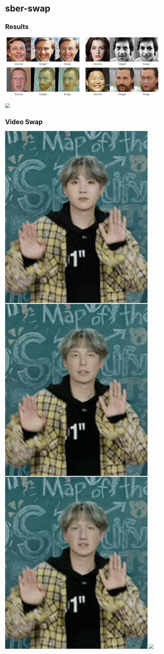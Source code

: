 # sber-swap

## Results 
![](/examples/images/example1.png)

![](/examples/images/example2.png)

## Video Swap
<img src="./examples/videos/orig.webp"/>
<img src="./examples/videos/elon.webp"/>
<img src="./examples/videos/mark.webp"/>
<img src="./examples/videos/khabenskii.webm"/>
